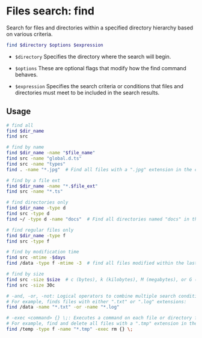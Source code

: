 # Files search: find

Search for files and directories within a specified directory hierarchy based on various criteria.

```bash
find $directory $options $expression
```

- `$directory` Specifies the directory where the search will begin.

- `$options` These are optional flags that modify how the find command behaves.

- `$expression` Specifies the search criteria or conditions that files and directories must meet to be included in the search results.

## Usage

```bash
# find all
find $dir_name
find src

# find by name
find $dir_name -name "$file_name"
find src -name "global.d.ts"
find src -name "types"
find . -name "*.jpg"  # Find all files with a ".jpg" extension in the current directory and its subdirectories

# find by a file ext
find $dir_name -name "*.$file_ext"
find src -name "*.ts"

# find directories only
find $dir_name -type d
find src -type d
find ~/ -type d -name "docs"  # Find all directories named "docs" in the home directory

# find regular files only
find $dir_name -type f
find src -type f

# find by modification time
find src -mtime -$days
find /data -type f -mtime -3  # find all files modified within the last 3 days in the "/data" directory

# find by size
find src -size $size  # c (bytes), k (kilobytes), M (megabytes), or G (gigabytes)
find src -size 30c

# -and, -or, -not: Logical operators to combine multiple search conditions.
# For example, finds files with either ".txt" or ".log" extensions:
find /data -name "*.txt" -or -name "*.log"

# -exec <command> {} \;: Executes a command on each file or directory found. You can use {} as a placeholder for the found item.
# For example, find and delete all files with a ".tmp" extension in the "/temp" directory:
find /temp -type f -name "*.tmp" -exec rm {} \;
```
